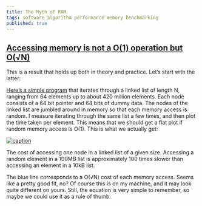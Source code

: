 ```yaml
---
title: The Myth of RAM
tags: software algorithm performance memory benchmarking
published: true
---
```

## [Accessing memory is not a O(1) operation but O(√N)](http://www.ilikebigbits.com/blog/2014/4/21/the-myth-of-ram-part-i)
This is a result that holds up both in theory and practice. Let’s start with the latter:

 
[Here’s a simple program](https://github.com/emilk/ram_bench) that iterates through a linked list of length N, ranging from 64 elements up to about 420 million elements. Each node consists of a 64 bit pointer and 64 bits of dummy data. The nodes of the linked list are jumbled around in memory so that each memory access is random. I measure iterating through the same list a few times, and then plot the time taken per element. This means that we should get a flat plot if random memory access is O(1). This is what we actually get:

[![caption](https://static1.squarespace.com/static/5354e693e4b066e96f71ee36/t/5354ed41e4b0a5b6402475c7/1398074690302/?format=1500w)]()

The cost of accessing one node in a linked list of a given size. Accessing a random element in a 100MB list is approximately 100 times slower than accessing an element in a 10kB list.

The blue line corresponds to a O(√N) cost of each memory access. Seems like a pretty good fit, no? Of course this is on my machine, and it may look quite different on yours. Still, the equation is very simple to remember, so maybe we could use it as a rule of thumb.
